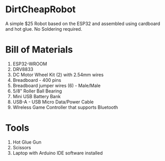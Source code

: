 # DirtCheapRobot
A simple $25 Robot based on the ESP32 and assembled using cardboard and hot glue. No Soldering required.

# Bill of Materials                              
1.	 ESP32-WROOM	                             
2.	 DRV8833	                                 
3.	 DC Motor Wheel Kit (2) with 2.54mm wires	
4.	 Breadboard - 400 pins	                   
5.	 Breadboard jumper wires (6) - Male/Male	    
6.	 5/8" Roller Ball Bearing	               
7.	 Mini USB Battery Bank	                    
8.	 USB-A - USB Micro Data/Power Cable
9.	 WIreless Game Controller that supports Bluetooth	      

# Tools
1. Hot Glue Gun
2. Scissors
3. Laptop with Arduino IDE software installed
   
